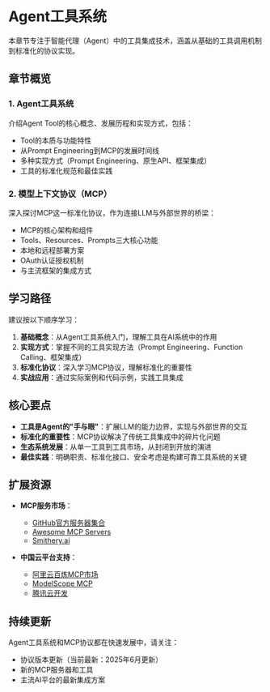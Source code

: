 # Agent工具系统

本章节专注于智能代理（Agent）中的工具集成技术，涵盖从基础的工具调用机制到标准化的协议实现。

## 章节概览

### 1. Agent工具系统
介绍Agent Tool的核心概念、发展历程和实现方式，包括：
- Tool的本质与功能特性
- 从Prompt Engineering到MCP的发展时间线
- 多种实现方式（Prompt Engineering、原生API、框架集成）
- 工具的标准化规范和最佳实践

### 2. 模型上下文协议（MCP）
深入探讨MCP这一标准化协议，作为连接LLM与外部世界的桥梁：
- MCP的核心架构和组件
- Tools、Resources、Prompts三大核心功能
- 本地和远程部署方案
- OAuth认证授权机制
- 与主流框架的集成方式

## 学习路径

建议按以下顺序学习：
1. **基础概念**：从Agent工具系统入门，理解工具在AI系统中的作用
2. **实现方式**：掌握不同的工具实现方法（Prompt Engineering、Function Calling、框架集成）
3. **标准化协议**：深入学习MCP协议，理解标准化的重要性
4. **实战应用**：通过实际案例和代码示例，实践工具集成

## 核心要点

- **工具是Agent的"手与眼"**：扩展LLM的能力边界，实现与外部世界的交互
- **标准化的重要性**：MCP协议解决了传统工具集成中的碎片化问题
- **生态系统发展**：从单一工具到工具市场，从封闭到开放的演进
- **最佳实践**：明确职责、标准化接口、安全考虑是构建可靠工具系统的关键

## 扩展资源

- **MCP服务市场**：
  - [GitHub官方服务器集合](https://github.com/modelcontextprotocol/servers)
  - [Awesome MCP Servers](https://github.com/punkpeye/awesome-mcp-servers)
  - [Smithery.ai](https://smithery.ai/)
  
- **中国云平台支持**：
  - [阿里云百炼MCP市场](https://bailian.console.aliyun.com/?tab=mcp#/mcp-market)
  - [ModelScope MCP](https://www.modelscope.cn/mcp)
  - [腾讯云开发](https://tcb.cloud.tencent.com/dev)

## 持续更新

Agent工具系统和MCP协议都在快速发展中，请关注：
- 协议版本更新（当前最新：2025年6月更新）
- 新的MCP服务器和工具
- 主流AI平台的最新集成方案
